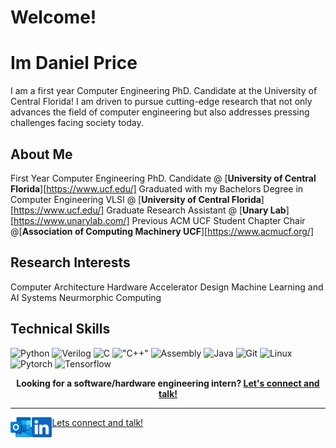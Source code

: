 
# Welcome!

# Im Daniel Price
I am a first year Computer Engineering PhD. Candidate at the University of Central Florida! I am driven to pursue cutting-edge research that not only advances the field of computer engineering but also addresses pressing challenges facing society today.

## About Me
First Year Computer Engineering PhD. Candidate @ [**University of Central Florida**][https://www.ucf.edu/]
Graduated with my Bachelors Degree in Computer Engineering VLSI @ [**University of Central Florida**][https://www.ucf.edu/]
Graduate Research Assistant @ [**Unary Lab**][https://www.unarylab.com/]
Previous ACM UCF Student Chapter Chair @[**Association of Computing Machinery UCF**][https://www.acmucf.org/]

## Research Interests
Computer Architecture
Hardware Accelerator Design
Machine Learning and AI Systems
Neurmorphic Computing


## Technical Skills

![Python](https://img.shields.io/badge/python-3670A0?style=for-the-badge&logo=verilog&logoColor=ffdd54)
![Verilog](https://img.shields.io/badge/Verilog-B20838?style=for-the-badge&logo=Verilog&logoColor=white)
![C](https://img.shields.io/badge/c-%2300599C.svg?style=for-the-badge&logo=verilog&logoColor=white)
!["C++"](https://img.shields.io/badge/c-%2300599C.svg?style=for-the-badge&logo=verilog&logoColor=white)
![Assembly](https://img.shields.io/badge/GitLab-330F63?style=for-the-badge&logo=verilog&logoColor=white)
![Java](https://img.shields.io/badge/Java-ED8B00?style=for-the-badge&logo=verilog&logoColor=white)
![Git](https://img.shields.io/badge/git-%23F05033.svg?style=for-the-badge&logo=verilog&logoColor=white)
![Linux](https://img.shields.io/badge/github-%23121011.svg?style=for-the-badge&logo=verilog&logoColor=white)
![Pytorch](https://img.shields.io/badge/GitLab-330F63?style=for-the-badge&logo=verilog&logoColor=white)
![Tensorflow](https://img.shields.io/badge/GitLab-330F63?style=for-the-badge&logo=verilog&logoColor=white)

<p align="center">
    <b>Looking for a software/hardware engineering intern?
        <a href="https://www.linkedin.com/in/joshuavjoseph">Let's connect and talk!</a>
    </b>
</p>

---

<!--<a href="https://novakcgx.me">
    <img height="32" align="left" alt="Website" src="img/icons/personal.png" />
</a>-->

<a href="mailto:Daniel.Price@ucf.edu">
    <img height="32" align="left" alt="Mail" src="outlook.png" />
</a>

<a href="https://www.linkedin.com/in/joshuavjoseph">
Lets connect and talk!
    <img height="32" align="left" alt="LinkedIn" src="linkedin.png" />
</a>
